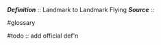 ***Definition***    :: Landmark to Landmark Flying
***Source***         :: 

#glossary

#todo :: add official def'n